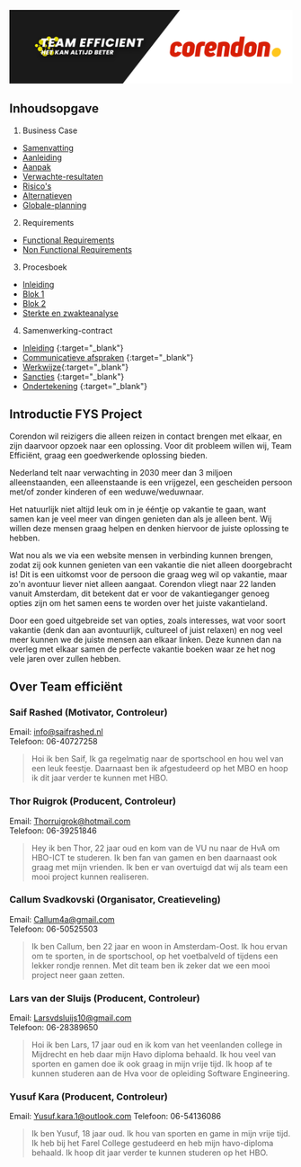 ![landing](./img/landing.jpg)


## Inhoudsopgave

1. Business Case
- [Samenvatting](https://gitlab.fdmci.hva.nl/FYS/2021/is106/team-5/-/wikis/Business-Case/1---Samenvatting)
- [Aanleiding](https://gitlab.fdmci.hva.nl/FYS/2021/is106/team-5/-/wikis/Business-Case/2-Aanleiding)
- [Aanpak](https://gitlab.fdmci.hva.nl/FYS/2021/is106/team-5/-/wikis/Business-Case/3-Aanpak)
- [Verwachte-resultaten](https://gitlab.fdmci.hva.nl/FYS/2021/is106/team-5/-/wikis/Business-Case/4-Verwachte-resultaten)
- [Risico's](https://gitlab.fdmci.hva.nl/FYS/2021/is106/team-5/-/wikis/Business-Case/5-Risico's)
- [Alternatieven](https://gitlab.fdmci.hva.nl/FYS/2021/is106/team-5/-/wikis/Business-Case/6-Alternatieven)
- [Globale-planning](https://gitlab.fdmci.hva.nl/FYS/2021/is106/team-5/-/wikis/Business-Case/7-Globale-planning)
2. Requirements
- [Functional Requirements](https://gitlab.fdmci.hva.nl/FYS/2021/is106/team-5/-/wikis/Requirements/1-Functional-Requirements)
- [Non Functional Requirements](https://gitlab.fdmci.hva.nl/FYS/2021/is106/team-5/-/wikis/Requirements/2-Non-Functional-Requirements)
3. Procesboek
- [Inleiding](https://gitlab.fdmci.hva.nl/FYS/2021/is106/team-5/-/wikis/Business-Case/3-Aanpak)
- [Blok 1](https://gitlab.fdmci.hva.nl/FYS/2021/is106/team-5/-/wikis/Procesboek/Blok-1)
- [Blok 2](https://gitlab.fdmci.hva.nl/FYS/2021/is106/team-5/-/wikis/Procesboek/Blok-2)
- [Sterkte en zwakteanalyse](https://gitlab.fdmci.hva.nl/FYS/2021/is106/team-5/-/wikis/Procesboek/Sterkte--en-zwakteanalyse)
4. Samenwerking-contract
- [Inleiding](https://gitlab.fdmci.hva.nl/FYS/2021/is106/team-5/-/wikis/Samenwerking-contract/1-Inleiding) {:target="_blank"}
- [Communicatieve afspraken](https://gitlab.fdmci.hva.nl/FYS/2021/is106/team-5/-/wikis/Samenwerking-contract/2-Communicatieve-afspraken) {:target="_blank"}
- [Werkwijze](https://gitlab.fdmci.hva.nl/FYS/2021/is106/team-5/-/wikis/Samenwerking-contract/3-Werkwijze){:target="_blank"}
- [Sancties](https://gitlab.fdmci.hva.nl/FYS/2021/is106/team-5/-/wikis/Samenwerking-contract/4-Sancties) {:target="_blank"}
- [Ondertekening](https://gitlab.fdmci.hva.nl/FYS/2021/is106/team-5/-/wikis/Samenwerking-contract/5-Ondertekening) {:target="_blank"}


## Introductie FYS Project

Corendon wil reizigers die alleen reizen in contact brengen met elkaar, en zijn daarvoor opzoek naar een oplossing.
Voor dit probleem willen wij, Team Efficiënt, graag een goedwerkende oplossing bieden.

Nederland telt naar verwachting in 2030 meer dan 3 miljoen alleenstaanden, een alleenstaande is een vrijgezel, een gescheiden persoon met/of zonder kinderen of een weduwe/weduwnaar.

Het natuurlijk niet altijd leuk om in je ééntje op vakantie te gaan, want samen kan je veel meer van dingen genieten dan als je alleen bent. Wij willen deze mensen graag helpen en denken hiervoor de juiste oplossing te hebben.

Wat nou als we via een website mensen in verbinding kunnen brengen, zodat zij ook kunnen genieten van een vakantie die niet alleen doorgebracht is! Dit is een uitkomst voor de persoon die graag weg wil op vakantie, maar zo'n avontuur liever niet alleen aangaat.
Corendon vliegt naar 22 landen vanuit Amsterdam, dit betekent dat er voor de vakantieganger genoeg opties zijn om het samen eens te worden over het juiste vakantieland.

Door een goed uitgebreide set van opties, zoals interesses, wat voor soort vakantie (denk dan aan avontuurlijk, cultureel of juist relaxen) en nog veel meer kunnen we de juiste mensen aan elkaar linken. Deze kunnen dan na overleg met elkaar samen de perfecte vakantie boeken waar ze het nog vele jaren over zullen hebben.

## Over Team efficiënt

### Saif Rashed (Motivator, Controleur)
Email: info@saifrashed.nl  
Telefoon: 06-40727258

> Hoi ik ben Saif, Ik ga regelmatig naar de sportschool en hou wel van een leuk feestje. Daarnaast ben ik afgestudeerd op het MBO en hoop ik dit jaar verder te kunnen met HBO.


### Thor Ruigrok (Producent, Controleur)
Email: Thorruigrok@hotmail.com  
Telefoon: 06-39251846

> Hey ik ben Thor, 22 jaar oud en kom van de VU nu naar de HvA om HBO-ICT te studeren. Ik ben fan van gamen en ben daarnaast ook graag met mijn vrienden. Ik ben er van overtuigd dat wij als team een mooi project kunnen realiseren.


### Callum Svadkovski (Organisator, Creatieveling)
Email: Callum4a@gmail.com  
Telefoon: 06-50525503

> Ik ben Callum, ben 22 jaar en woon in Amsterdam-Oost. Ik hou ervan om te sporten, in de sportschool, op het voetbalveld of tijdens een lekker rondje rennen. Met dit team ben ik zeker dat we een mooi project neer gaan zetten.


### Lars van der Sluijs (Producent, Controleur)
Email: Larsvdsluijs10@gmail.com  
Telefoon: 06-28389650

> Hoi ik ben Lars, 17 jaar oud en ik kom van het veenlanden college in Mijdrecht en heb daar mijn Havo diploma behaald. Ik hou veel van sporten en gamen doe ik ook graag in mijn vrije tijd. Ik hoop af te kunnen studeren aan de Hva voor de opleiding Software Engineering.


### Yusuf Kara (Producent, Controleur)
Email: Yusuf.kara.1@outlook.com
Telefoon: 06-54136086

> Ik ben Yusuf, 18 jaar oud. Ik hou van sporten en game in mijn vrije tijd. Ik heb bij het Farel College gestudeerd en heb mijn havo-diploma behaald. Ik hoop dit jaar verder te kunnen studeren op het HBO. 
